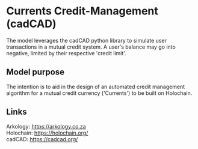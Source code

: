 # Currents Credit-Management (cadCAD)

The model leverages the cadCAD python library to simulate user transactions in a mutual credit system. A user's balance may go into negative, limited by their respective 'credit limit'. 

## Model purpose
The intention is to aid in the design of an automated credit management algorithm for a mutual credit currency ('Currents') to be built on Holochain.
 
## Links
Arkology: https://arkology.co.za <br>
Holochain: https://holochain.org/ <br>
cadCAD: https://cadcad.org/ <br>

 
 
